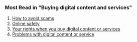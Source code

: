 ###  Most Read in "Buying digital content and services"

  1. [ How to avoid scams ](/en/consumer/buying-digital-content-and-services/scams-and-fraud/)
  2. [ Online safety ](/en/consumer/buying-digital-content-and-services/online-safety/)
  3. [ Your rights when you buy digital content or services ](/en/consumer/buying-digital-content-and-services/your-rights-when-you-buy-digital-content-or-services/)
  4. [ Problems with digital content or service ](/en/consumer/buying-digital-content-and-services/problem-with-digital-content-or-service/)
